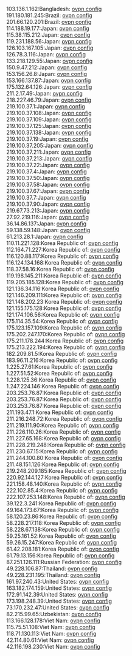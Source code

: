 103.136.1.162:Bangladesh: [ovpn config](vpn/103_136_1_162.ovpn)  
191.180.181.245:Brazil: [ovpn config](vpn/191_180_181_245.ovpn)  
201.66.120.201:Brazil: [ovpn config](vpn/201_66_120_201.ovpn)  
114.188.19.177:Japan: [ovpn config](vpn/114_188_19_177.ovpn)  
115.38.115.212:Japan: [ovpn config](vpn/115_38_115_212.ovpn)  
119.231.188.56:Japan: [ovpn config](vpn/119_231_188_56.ovpn)  
126.103.167.105:Japan: [ovpn config](vpn/126_103_167_105.ovpn)  
126.78.3.116:Japan: [ovpn config](vpn/126_78_3_116.ovpn)  
133.218.129.55:Japan: [ovpn config](vpn/133_218_129_55.ovpn)  
150.9.47.212:Japan: [ovpn config](vpn/150_9_47_212.ovpn)  
153.156.26.8:Japan: [ovpn config](vpn/153_156_26_8.ovpn)  
153.166.137.87:Japan: [ovpn config](vpn/153_166_137_87.ovpn)  
175.132.64.126:Japan: [ovpn config](vpn/175_132_64_126.ovpn)  
211.2.17.49:Japan: [ovpn config](vpn/211_2_17_49.ovpn)  
218.227.46.79:Japan: [ovpn config](vpn/218_227_46_79.ovpn)  
219.100.37.1:Japan: [ovpn config](vpn/219_100_37_1.ovpn)  
219.100.37.108:Japan: [ovpn config](vpn/219_100_37_108.ovpn)  
219.100.37.109:Japan: [ovpn config](vpn/219_100_37_109.ovpn)  
219.100.37.125:Japan: [ovpn config](vpn/219_100_37_125.ovpn)  
219.100.37.138:Japan: [ovpn config](vpn/219_100_37_138.ovpn)  
219.100.37.19:Japan: [ovpn config](vpn/219_100_37_19.ovpn)  
219.100.37.205:Japan: [ovpn config](vpn/219_100_37_205.ovpn)  
219.100.37.211:Japan: [ovpn config](vpn/219_100_37_211.ovpn)  
219.100.37.213:Japan: [ovpn config](vpn/219_100_37_213.ovpn)  
219.100.37.22:Japan: [ovpn config](vpn/219_100_37_22.ovpn)  
219.100.37.4:Japan: [ovpn config](vpn/219_100_37_4.ovpn)  
219.100.37.50:Japan: [ovpn config](vpn/219_100_37_50.ovpn)  
219.100.37.58:Japan: [ovpn config](vpn/219_100_37_58.ovpn)  
219.100.37.67:Japan: [ovpn config](vpn/219_100_37_67.ovpn)  
219.100.37.7:Japan: [ovpn config](vpn/219_100_37_7.ovpn)  
219.100.37.90:Japan: [ovpn config](vpn/219_100_37_90.ovpn)  
219.67.73.213:Japan: [ovpn config](vpn/219_67_73_213.ovpn)  
27.92.219.116:Japan: [ovpn config](vpn/27_92_219_116.ovpn)  
36.14.86.137:Japan: [ovpn config](vpn/36_14_86_137.ovpn)  
59.138.59.148:Japan: [ovpn config](vpn/59_138_59_148.ovpn)  
61.213.28.1:Japan: [ovpn config](vpn/61_213_28_1.ovpn)  
110.11.221.128:Korea Republic of: [ovpn config](vpn/110_11_221_128.ovpn)  
112.164.71.227:Korea Republic of: [ovpn config](vpn/112_164_71_227.ovpn)  
116.120.88.117:Korea Republic of: [ovpn config](vpn/116_120_88_117.ovpn)  
116.124.134.168:Korea Republic of: [ovpn config](vpn/116_124_134_168.ovpn)  
118.37.58.16:Korea Republic of: [ovpn config](vpn/118_37_58_16.ovpn)  
119.198.145.211:Korea Republic of: [ovpn config](vpn/119_198_145_211.ovpn)  
119.205.185.128:Korea Republic of: [ovpn config](vpn/119_205_185_128.ovpn)  
121.136.34.116:Korea Republic of: [ovpn config](vpn/121_136_34_116.ovpn)  
121.146.209.111:Korea Republic of: [ovpn config](vpn/121_146_209_111.ovpn)  
121.148.202.23:Korea Republic of: [ovpn config](vpn/121_148_202_23.ovpn)  
121.155.175.128:Korea Republic of: [ovpn config](vpn/121_155_175_128.ovpn)  
121.174.106.56:Korea Republic of: [ovpn config](vpn/121_174_106_56.ovpn)  
175.114.35.54:Korea Republic of: [ovpn config](vpn/175_114_35_54.ovpn)  
175.123.157.109:Korea Republic of: [ovpn config](vpn/175_123_157_109.ovpn)  
175.202.247.170:Korea Republic of: [ovpn config](vpn/175_202_247_170.ovpn)  
175.211.178.244:Korea Republic of: [ovpn config](vpn/175_211_178_244.ovpn)  
175.213.222.194:Korea Republic of: [ovpn config](vpn/175_213_222_194.ovpn)  
182.209.81.5:Korea Republic of: [ovpn config](vpn/182_209_81_5.ovpn)  
183.96.11.216:Korea Republic of: [ovpn config](vpn/183_96_11_216.ovpn)  
1.225.27.61:Korea Republic of: [ovpn config](vpn/1_225_27_61.ovpn)  
1.227.51.52:Korea Republic of: [ovpn config](vpn/1_227_51_52.ovpn)  
1.228.125.36:Korea Republic of: [ovpn config](vpn/1_228_125_36.ovpn)  
1.247.224.146:Korea Republic of: [ovpn config](vpn/1_247_224_146.ovpn)  
203.253.76.87:Korea Republic of: [ovpn config](vpn/203_253_76_87.ovpn)  
203.253.76.87:Korea Republic of: [ovpn config](vpn/203_253_76_87.ovpn)  
203.253.76.87:Korea Republic of: [ovpn config](vpn/203_253_76_87.ovpn)  
211.193.47.1:Korea Republic of: [ovpn config](vpn/211_193_47_1.ovpn)  
211.216.248.72:Korea Republic of: [ovpn config](vpn/211_216_248_72.ovpn)  
211.219.111.90:Korea Republic of: [ovpn config](vpn/211_219_111_90.ovpn)  
211.226.110.26:Korea Republic of: [ovpn config](vpn/211_226_110_26.ovpn)  
211.227.65.168:Korea Republic of: [ovpn config](vpn/211_227_65_168.ovpn)  
211.228.219.248:Korea Republic of: [ovpn config](vpn/211_228_219_248.ovpn)  
211.230.67.15:Korea Republic of: [ovpn config](vpn/211_230_67_15.ovpn)  
211.244.100.80:Korea Republic of: [ovpn config](vpn/211_244_100_80.ovpn)  
211.48.151.126:Korea Republic of: [ovpn config](vpn/211_48_151_126.ovpn)  
219.248.209.185:Korea Republic of: [ovpn config](vpn/219_248_209_185.ovpn)  
220.92.144.127:Korea Republic of: [ovpn config](vpn/220_92_144_127.ovpn)  
221.158.48.140:Korea Republic of: [ovpn config](vpn/221_158_48_140.ovpn)  
222.102.85.4:Korea Republic of: [ovpn config](vpn/222_102_85_4.ovpn)  
222.107.253.148:Korea Republic of: [ovpn config](vpn/222_107_253_148.ovpn)  
39.122.3.241:Korea Republic of: [ovpn config](vpn/39_122_3_241.ovpn)  
49.164.173.67:Korea Republic of: [ovpn config](vpn/49_164_173_67.ovpn)  
58.120.23.86:Korea Republic of: [ovpn config](vpn/58_120_23_86.ovpn)  
58.228.217.118:Korea Republic of: [ovpn config](vpn/58_228_217_118.ovpn)  
58.228.67.138:Korea Republic of: [ovpn config](vpn/58_228_67_138.ovpn)  
59.25.161.52:Korea Republic of: [ovpn config](vpn/59_25_161_52.ovpn)  
59.26.15.247:Korea Republic of: [ovpn config](vpn/59_26_15_247.ovpn)  
61.42.208.181:Korea Republic of: [ovpn config](vpn/61_42_208_181.ovpn)  
61.79.13.156:Korea Republic of: [ovpn config](vpn/61_79_13_156.ovpn)  
87.251.126.111:Russian Federation: [ovpn config](vpn/87_251_126_111.ovpn)  
49.228.106.87:Thailand: [ovpn config](vpn/49_228_106_87.ovpn)  
49.228.231.195:Thailand: [ovpn config](vpn/49_228_231_195.ovpn)  
161.97.240.43:United States: [ovpn config](vpn/161_97_240_43.ovpn)  
163.182.174.159:United States: [ovpn config](vpn/163_182_174_159.ovpn)  
172.91.142.39:United States: [ovpn config](vpn/172_91_142_39.ovpn)  
173.198.248.39:United States: [ovpn config](vpn/173_198_248_39.ovpn)  
73.170.232.47:United States: [ovpn config](vpn/73_170_232_47.ovpn)  
82.215.99.65:Uzbekistan: [ovpn config](vpn/82_215_99_65.ovpn)  
113.166.128.178:Viet Nam: [ovpn config](vpn/113_166_128_178.ovpn)  
115.75.51.108:Viet Nam: [ovpn config](vpn/115_75_51_108.ovpn)  
118.71.130.113:Viet Nam: [ovpn config](vpn/118_71_130_113.ovpn)  
42.114.80.61:Viet Nam: [ovpn config](vpn/42_114_80_61.ovpn)  
42.116.198.230:Viet Nam: [ovpn config](vpn/42_116_198_230.ovpn)  
